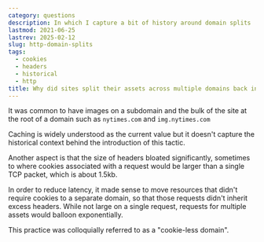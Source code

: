 ```yaml
---
category: questions
description: In which I capture a bit of history around domain splits
lastmod: 2021-06-25
lastrev: 2025-02-12
slug: http-domain-splits
tags:
  - cookies
  - headers
  - historical
  - http
title: Why did sites split their assets across multiple domains back in the day?
---
```

It was common to have images on a subdomain and the bulk of the site at the root of a domain such as `nytimes.com` and `img.nytimes.com`

Caching is widely understood as the current value but it doesn't capture the historical context behind the introduction of this tactic.

Another aspect is that the size of headers bloated significantly, sometimes to where cookies associated with a request would be larger than a single TCP packet, which is about 1.5kb.

In order to reduce latency, it made sense to move resources that didn't require cookies to a separate domain, so that those requests didn't inherit excess headers. While not large on a single request, requests for multiple assets would balloon exponentially.

This practice was colloquially referred to as a "cookie-less domain".
